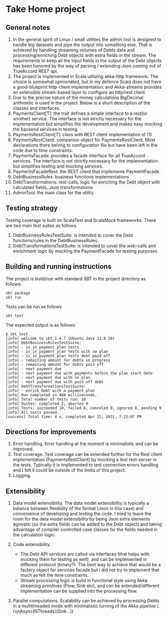 # Take Home project

## General notes

1. In the general spirit of Linux / small utilities the admin tool is designed to handle big datasets and pipe the output into something else. That is achieved by handling streaming volumes of Debts data and processing/enriching Debt objects with extra fields in the stream. The requirements to keep all the input fields in the output of the Debt objects has been honored by the way of parsing / extending Json coming out of TrueAccord REST api.
2. The project is implemented in Scala utilizing akka-http framework. The choice is somewhat opinionated, but in my defence Scala does not have a good-blueprint http-client implementation, and Akka-streams provides an extensible stream-based layer to configure an http/rest client.  
3. Due to the precise nature of the money calculations BigDecimal arithmetic is used in the project.
Below is a short description of the classes and interfaces.
1. PaymentsClient[T]: the trait defines a simple interface to a rest(or another) service. The interface is not strictly necessary for the implementation but simplifies the development and makes easy mocking the backend services in testing.
2. PaymentsRestClient[T]: class with REST client implementation of (1) 
3. PaymentsRestClient: companion object for PaymentsRestClient. Most declarations there belong to configuration file but have been left in the code due to time constraints. 
4. PaymentsFacade: provides a facade interface for all TrueAccord services. The interface is not strictly necessary for the implementation but simplifies testing and mocking services.
5. PaymentsFacadeRest: the REST client that implements PaymentFacade. 
6. DebtBusinessRules: business functions implementations
7. DebtTransformations: rest-calls, logic for enriching the Debt object with calculated fields, Json transformations
8. AdminTool: the main class for the utility

## Testing strategy 
Testing coverage is built on ScalaTest and ScalaMock frameworks. There are two main test suites as follows.
1. DebtBusinessRulesTestSuite: is intended to cover the Debt functions/rules in the DebtBusinessRules.
2. DebtTransformationsTestSuite: is intended to cover the web-calls and enrichment logic by mocking the PaymentFacade for testing purposes.
## Building and running instructions
The project is build/run with standard SBT in the project directory as follows:
~~~
sbt package
sbt run
~~~
Tests can be run as follows
~~~
sbt test
~~~
The expected output is as follows:
~~~
$ sbt test
[info] welcome to sbt 1.4.7 (Ubuntu Java 11.0.10)
[info] DebtBusinessRulesTestSuite:
[info] - is_in_payment_plan tests
[info] - is_in_payment_plan tests with no plan
[info] - is_in_payment_plan tests debt paid off
[info] - remaining amount for debts in progress
[info] - remaining amount for debts paid off
[info] - next payment due
[info] - next payment due with payments before the plan start date
[info] - next payment due with no plan
[info] - next payment due with paid off debt
[info] DebtTransformationsTestSuite:
[info] - enrich Debt with a payment plan
[info] Run completed in 404 milliseconds.
[info] Total number of tests run: 10
[info] Suites: completed 2, aborted 0
[info] Tests: succeeded 10, failed 0, canceled 0, ignored 0, pending 0
[info] All tests passed.
[success] Total time: 4 s, completed Apr 22, 2021, 7:23:07 PM

~~~
## Directions for improvements
1. Error handling. Error handling at the moment is minimalistic and can be improved. 
2. Test coverage. Test coverage can be extended further for the Rest client implementation (PaymentsRestClient) by mocking a test rest-server in the tests. Typically it is implemented to test connection errors handling and I felt it could be outside of the limits of this project. 
3. Logging. 

## Extensibility 
1. Data model extensibility. The data model extensibility is typically a balance between flexibility of the format (Json in this case) and convenience of developing and testing the code. I tried to leave the room for the data model extensibility by being Json extra elements agnostic (so the extra fields can be added to the Debt object) and taking advantage of compiler controlled case classes for the fields needed in the calculation logic.
2. Code extensibility. 
   - The Debt API services are called via interfaces (that helps with mocking them for testing as well), and can be implemented in different protocol (binary?). The best way to achieve that would be a factory object for services facade but i did not try to implement that much as felt the time constraints. 
   - Stream processing logic is build in functional style using Akka streaming primitives (Flow, Sink etc), and can be extended/different implementation can be supplied into the processing flow.
    
3. Parallel computations. Scalability can be achieved by processing Debts in a multithreaded mode with minimalistic turning of the Akka pipeline ( runAsync(NThreads)(Sink...))

